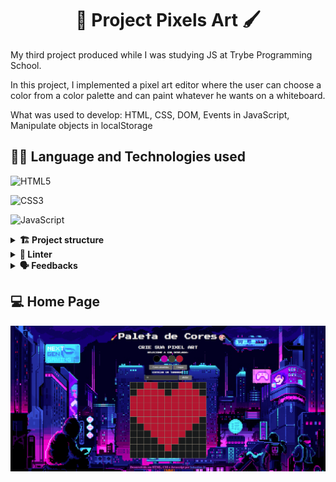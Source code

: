 <div align="center">
  <h1>🎨 Project Pixels Art 🖌️</h1>
</div>

My third project produced while I was studying JS at Trybe Programming School.

In this project, I implemented a pixel art editor where the user can choose a color from a color palette and can paint whatever he wants on a whiteboard.

What was used to develop:
HTML, CSS, DOM, Events in JavaScript, Manipulate objects in localStorage


## 👨‍💻 Language and Technologies used

![HTML5](https://img.shields.io/badge/html5-%23E34F26.svg?style=for-the-badge&logo=html5&logoColor=white)

![CSS3](https://img.shields.io/badge/css3-%231572B6.svg?style=for-the-badge&logo=css3&logoColor=white)

![JavaScript](https://img.shields.io/badge/javascript-%23323330.svg?style=for-the-badge&logo=javascript&logoColor=%23F7DF1E)

<details>
  <summary><strong>🏗 Project structure</strong></summary><br />

Built files:
`index.html`
`style.css`
`script.js`

Obs.: The image in the background isn't mine.

</details>

<details>
  <summary><strong>🔎 Linter</strong></summary><br />

### 🧠 ESLint e Stylelint

To ensure code quality, the `ESLint` and `Stylelint` linters were used in this project.
So the code will be available with good development practices, being more readable and easy to maintain!

ESLint is a tool for identifying and reporting patterns found in ECMAScript/JavaScript code. In many ways it is similar to JSLint and JSHint with a few exceptions:

* ESLint uses Espree for JavaScript parsing.
* ESLint uses an AST to evaluate patterns in code.
* ESLint is completely 'pluggable', each of the rules is a plugin and you can add […]

</details>

<details>
  <summary><strong>🗣 Feedbacks</strong></summary><br />
  
_Give me feedbacks, I'm open to new ideas_ 😉

</details>

## 💻 Home Page

![homepage](homepage.png)
<!-- <p align="center">
  <img
    src="https://media.discordapp.net/attachments/1062029691860566078/1070676625664004106/pixels-art.gif"
    alt="result-gif" height="380" style="border-radius:50px;">
</p> -->
